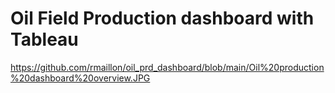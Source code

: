 # Oil Field Production dashboard with Tableau

https://github.com/rmaillon/oil_prd_dashboard/blob/main/Oil%20production%20dashboard%20overview.JPG

